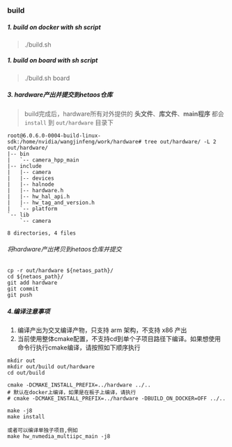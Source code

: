 

### build

##### 1. build on docker with sh script

> ./build.sh

##### 1. build on board with sh script

> ./build.sh board

##### 3. hardware产出并提交到netaos仓库

> build完成后，hardware所有对外提供的 **头文件**、**库文件**、**main程序** 都会 `install` 到 `out/hardware` 目录下

```shell
root@6.0.6.0-0004-build-linux-sdk:/home/nvidia/wangjinfeng/work/hardware# tree out/hardware/ -L 2
out/hardware/
|-- bin
|   `-- camera_hpp_main
|-- include
|   |-- camera
|   |-- devices
|   |-- halnode
|   |-- hardware.h
|   |-- hw_hal_api.h
|   |-- hw_tag_and_version.h
|   `-- platform
`-- lib
    `-- camera

8 directories, 4 files
```

###### 将hardware产出拷贝到netaos仓库并提交

```shell
cp -r out/hardware ${netaos_path}/
cd ${netaos_path}/
git add hardware
git commit 
git push
```
##### 4.编译注意事项

1. 编译产出为交叉编译产物，只支持 arm 架构，不支持 x86 产出
2. 当前使用整体cmake配置，不支持cd到单个子项目路径下编译。如果想使用命令行执行cmake编译，请按照如下顺序执行
```shell
mkdir out
mkdir out/build out/hardware
cd out/build

cmake -DCMAKE_INSTALL_PREFIX=../hardware ../.. 
# 默认在docker上编译，如果是在板子上编译，请执行 
# cmake -DCMAKE_INSTALL_PREFIX=../hardware -DBUILD_ON_DOCKER=OFF ../.. 

make -j8 
make install

或者可以编译单独子项目,例如
make hw_nvmedia_multiipc_main -j8
```